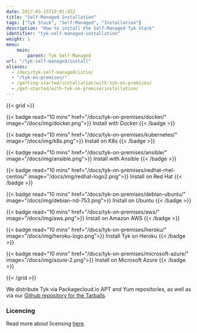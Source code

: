 ```yaml
---
date: 2017-03-15T15:01:42Z
title: "Self-Managed Installation"
tags: ["Tyk Stack", "Self-Managed", "Installation"]
description: "How to install the Self-Managed Tyk Stack"
identifier: "tyk-self-managed-installation"
weight: 1
menu: 
    main:
        parent: Tyk Self-Managed
url: "/tyk-self-managed/install"
aliases:
  - /docs/tyk-self-managed/istio/
  - "/tyk-on-premises/"
  - /getting-started/installation/with-tyk-on-premises/
  - /get-started/with-tyk-on-premise/installation/
---
```


{{< grid >}}

{{< badge read="10 mins" href="/docs/tyk-on-premises/docker/" image="/docs/img/docker.png">}}
Install with Docker 
{{< /badge >}}

{{< badge read="10 mins" href="/docs/tyk-on-premises/kubernetes/" image="/docs/img/k8s.png">}}
Install on K8s 
{{< /badge >}}

{{< badge read="10 mins" href="/docs/tyk-on-premises/ansible/" image="/docs/img/ansible.png">}}
Install with Ansible 
{{< /badge >}}

{{< badge read="10 mins" href="/docs/tyk-on-premises/redhat-rhel-centos/" image="/docs/img/redhat-logo2.png">}}
Install on Red Hat 
{{< /badge >}}

{{< badge read="10 mins" href="/docs/tyk-on-premises/debian-ubuntu/" image="/docs/img/debian-nd-753.png">}}
Install on Ubuntu 
{{< /badge >}}

{{< badge read="10 mins" href="/docs/tyk-on-premises/aws/" image="/docs/img/aws.png">}}
Install on Amazon AWS 
{{< /badge >}}

{{< badge read="10 mins" href="/docs/tyk-on-premises/heroku/" image="/docs/img/heroku-logo.png">}}
Install Tyk on Heroku 
{{< /badge >}}

{{< badge read="10 mins" href="/docs/tyk-on-premises/microsoft-azure/" image="/docs/img/azure-2.png">}}
Install on Microsoft Azure 
{{< /badge >}}

{{< /grid >}}

We distribute Tyk via Packagecloud.io APT and Yum repositories, as well as via our [Github repository for the Tarballs](http://upstart.ubuntu.com/cookbook/).

### Licencing

Read more about licensing [here](/docs/tyk-on-premises/licensing).
